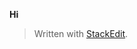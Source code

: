 
**Hi**

> Written with [StackEdit](https://stackedit.io/).
<!--stackedit_data:
eyJoaXN0b3J5IjpbLTczMjUwNzI5M119
-->